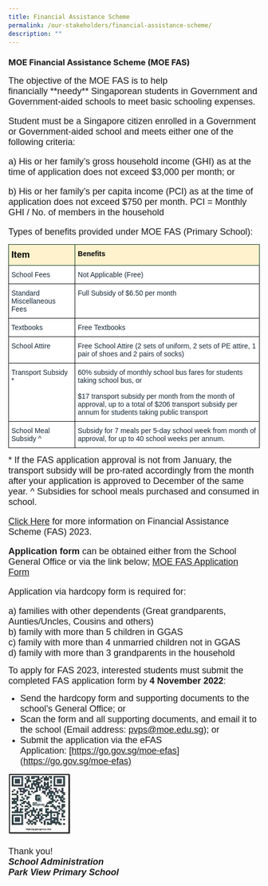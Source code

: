 ```yaml
---
title: Financial Assistance Scheme
permalink: /our-stakeholders/financial-assistance-scheme/
description: ""
---
```

### MOE Financial Assistance Scheme (MOE FAS)

<font face="arial, sans-serif" size="4">
The objective of the MOE FAS is to help financially **needy** Singaporean students in Government and Government-aided schools to meet basic schooling expenses.

Student must be a Singapore citizen enrolled in a Government or Government-aided school and meets either one of the following criteria:

a) His or her family’s gross household income (GHI) as at the time of application does not exceed $3,000 per month; or

b) His or her family’s per capita income (PCI) as at the time of application does not exceed $750 per month. PCI = Monthly GHI / No. of members in the household

Types of benefits provided under MOE FAS (Primary School): </font>


<table style="border-collapse:collapse;border-spacing:0" class="tg"><thead><tr><th style="background-color:#FFF2CC;border-color:#002d13;border-style:solid;border-width:1px;color:#162837;font-family:Arial, sans-serif;font-size:14px;font-weight:bold;overflow:hidden;padding:10px 5px;text-align:left;vertical-align:top;word-break:normal"><span style="color:black"><font face="arial, sans-serif" size="4">Item</span></th><th style="background-color:#FFF2CC;border-color:#002d13;border-style:solid;border-width:1px;color:#162837;font-family:Arial, sans-serif;font-size:14px;font-weight:bold;overflow:hidden;padding:10px 5px;text-align:left;vertical-align:top;word-break:normal"><span style="color:black">Benefits</span></th></tr></thead><tbody><tr><td style="background-color:#FFF;border-color:black;border-style:solid;border-width:1px;color:#162837;font-family:Arial, sans-serif;font-size:14px;overflow:hidden;padding:10px 5px;text-align:left;vertical-align:top;word-break:normal">School Fees</td><td style="background-color:#FFF;border-color:black;border-style:solid;border-width:1px;color:#162837;font-family:Arial, sans-serif;font-size:14px;overflow:hidden;padding:10px 5px;text-align:left;vertical-align:top;word-break:normal">Not Applicable (Free)</td></tr><tr><td style="background-color:#FFF;border-color:black;border-style:solid;border-width:1px;color:#162837;font-family:Arial, sans-serif;font-size:14px;overflow:hidden;padding:10px 5px;text-align:left;vertical-align:top;word-break:normal">Standard Miscellaneous Fees</td><td style="background-color:#FFF;border-color:black;border-style:solid;border-width:1px;color:#162837;font-family:Arial, sans-serif;font-size:14px;overflow:hidden;padding:10px 5px;text-align:left;vertical-align:top;word-break:normal">Full Subsidy of $6.50 per month</td></tr><tr><td style="background-color:#FFF;border-color:black;border-style:solid;border-width:1px;color:#162837;font-family:Arial, sans-serif;font-size:14px;overflow:hidden;padding:10px 5px;text-align:left;vertical-align:top;word-break:normal">Textbooks</td><td style="background-color:#FFF;border-color:black;border-style:solid;border-width:1px;color:#162837;font-family:Arial, sans-serif;font-size:14px;overflow:hidden;padding:10px 5px;text-align:left;vertical-align:top;word-break:normal">Free Textbooks</td></tr><tr><td style="background-color:#FFF;border-color:black;border-style:solid;border-width:1px;color:#162837;font-family:Arial, sans-serif;font-size:14px;overflow:hidden;padding:10px 5px;text-align:left;vertical-align:top;word-break:normal">School Attire</td><td style="background-color:#FFF;border-color:black;border-style:solid;border-width:1px;color:#162837;font-family:Arial, sans-serif;font-size:14px;overflow:hidden;padding:10px 5px;text-align:left;vertical-align:top;word-break:normal">Free School Attire (2 sets of uniform, 2 sets of PE attire, 1 pair of shoes and 2 pairs of socks)</td></tr><tr><td style="background-color:#FFF;border-color:black;border-style:solid;border-width:1px;color:#162837;font-family:Arial, sans-serif;font-size:14px;overflow:hidden;padding:10px 5px;text-align:left;vertical-align:top;word-break:normal">Transport Subsidy *<br><br><br></td><td style="background-color:#FFF;border-color:black;border-style:solid;border-width:1px;color:#162837;font-family:Arial, sans-serif;font-size:14px;overflow:hidden;padding:10px 5px;text-align:left;vertical-align:top;word-break:normal">60% subsidy of monthly school bus fares for students taking school bus, or<br><br><span style="background-color:initial">$17 transport subsidy per month from the month of approval, up to a total of $206 transport subsidy per annum for students taking public transport</span><br></td></tr><tr><td style="background-color:#FFF;border-color:black;border-style:solid;border-width:1px;color:#162837;font-family:Arial, sans-serif;font-size:14px;overflow:hidden;padding:10px 5px;text-align:left;vertical-align:top;word-break:normal">School Meal Subsidy ^<br> </td><td style="background-color:#FFF;border-color:black;border-style:solid;border-width:1px;color:#162837;font-family:Arial, sans-serif;font-size:14px;overflow:hidden;padding:10px 5px;text-align:left;vertical-align:top;word-break:normal">Subsidy for 7 meals per 5-day school week from month of approval, for up to 40 school weeks per annum.</td></tr></tbody></table>

<font face="arial, sans-serif" size="4">
	* If the FAS application approval is not from January, the transport subsidy will be pro-rated accordingly from the month after your application is approved to December of the same year. </font>
	

<font face="arial, sans-serif" size="4">
^ Subsidies for school meals purchased and consumed in school.

[Click Here](/files/2023%20FAS/2022%20Financial%20Assistance%20Scheme%20FAS%20Brochure.pdf) for more information on Financial Assistance Scheme (FAS) 2023.

<b>Application form</b> can be obtained either from the School General Office or via the link below;
[MOE FAS Application Form](/files/2023%20FAS/GGAS_Application%20Form.pdf)

Application via hardcopy form is required for:

a) families with other dependents (Great grandparents, Aunties/Uncles, Cousins and others)   
b) family with more than 5 children in GGAS   
c) family with more than 4 unmarried children not in GGAS   
d) family with more than 3 grandparents in the household</font>

<font face="arial, sans-serif" size="4">
To apply for FAS 2023, interested students must submit the completed FAS application form by <b>4 November 2022</b>: </font>
<font face="arial, sans-serif" size="4">
	
*   Send the hardcopy form and supporting documents to the school’s General Office; or
*   Scan the form and all supporting documents, and email it to the school (Email address: [pvps@moe.edu.sg](mailto:pvps@moe.edu.sg)); or
*   Submit the application via the eFAS Application: [https://go.gov.sg/moe-efas](https://go.gov.sg/moe-efas)</font>


<img src="/images/QR%20Code.jpg" style="width:25%">

<font face="arial, sans-serif" size="4">
	
Thank you!   
**_School Administration_**   
**_Park View Primary School_**

</font>